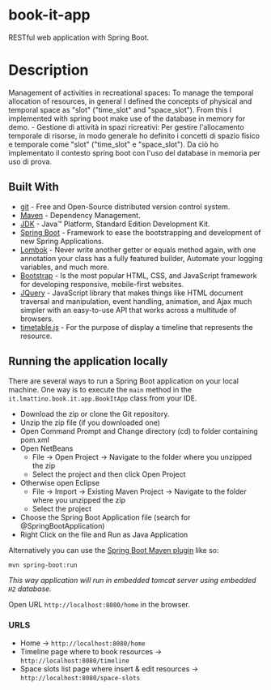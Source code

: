 # book-it-app
RESTful web application with Spring Boot.

# Description
Management of activities in recreational spaces: To manage the temporal allocation of resources, in general I defined the concepts of physical and temporal space as "slot" ("time_slot" and "space_slot"). From this I implemented with spring boot make use of the database in memory for demo. -
Gestione di attività in spazi ricreativi: Per gestire  l'allocamento temporale di risorse, in modo generale ho definito i concetti di spazio fisico e temporale come "slot" ("time_slot" e "space_slot"). Da ciò ho implementato il contesto spring boot con l'uso del database in memoria per uso di prova.

## Built With

*   [git](https://git-scm.com/) - Free and Open-Source distributed version control system.
*   [Maven](https://maven.apache.org/) - Dependency Management.
*   [JDK](http://www.oracle.com/technetwork/java/javase/downloads/jdk8-downloads-2133151.html) - Java™ Platform, Standard Edition Development Kit.
*   [Spring Boot](https://spring.io/projects/spring-boot) - Framework to ease the bootstrapping and development of new Spring Applications.
*   [Lombok](https://projectlombok.org/) - Never write another getter or equals method again, with one annotation your class has a fully featured builder, Automate your logging variables, and much more.
*   [Bootstrap](https://getbootstrap.com/) - Is the most popular HTML, CSS, and JavaScript framework for developing responsive, mobile-first websites.
*   [JQuery](https://jquery.com/) - JavaScript library that makes things like HTML document traversal and manipulation, event handling, animation, and Ajax much simpler with an easy-to-use API that works across a multitude of browsers.
*   [timetable.js](http://timetablejs.org/) - For the purpose of display a timeline that represents the resource.  


## Running the application locally

There are several ways to run a Spring Boot application on your local machine. One way is to execute the `main` method in the `it.lmattino.book.it.app.BookItApp` class from your IDE.

- Download the zip or clone the Git repository.
- Unzip the zip file (if you downloaded one)
- Open Command Prompt and Change directory (cd) to folder containing pom.xml
- Open NetBeans
  - File -> Open Project -> Navigate to the folder where you unzipped the zip
  - Select the project and then click Open Project
- Otherwise open Eclipse 
   - File -> Import -> Existing Maven Project -> Navigate to the folder where you unzipped the zip
   - Select the project
- Choose the Spring Boot Application file (search for @SpringBootApplication)
- Right Click on the file and Run as Java Application

Alternatively you can use the [Spring Boot Maven plugin](https://docs.spring.io/spring-boot/docs/current/reference/html/build-tool-plugins-maven-plugin.html) like so:

```shell
mvn spring-boot:run
```
*This way application will run in embedded tomcat server using embedded `H2` database.*

Open URL `http://localhost:8080/home` in the browser.

### URLS
 * Home -> `http://localhost:8080/home`
 * Timeline page where to book resources -> `http://localhost:8080/timeline`
 * Space slots list page where insert & edit resources -> `http://localhost:8080/space-slots`
